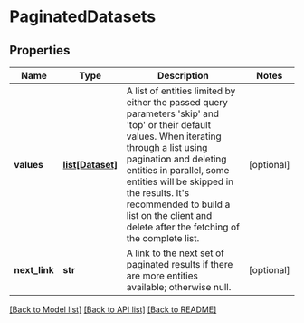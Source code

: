 # PaginatedDatasets

## Properties
Name | Type | Description | Notes
------------ | ------------- | ------------- | -------------
**values** | [**list[Dataset]**](Dataset.md) | A list of entities limited by either the passed query parameters &#39;skip&#39; and &#39;top&#39; or their default values.              When iterating through a list using pagination and deleting entities in parallel, some entities will be skipped in the results. It&#39;s recommended to build a list on the client and delete after the fetching of the complete list. | [optional] 
**next_link** | **str** | A link to the next set of paginated results if there are more entities available; otherwise null. | [optional] 

[[Back to Model list]](../README.md#documentation-for-models) [[Back to API list]](../README.md#documentation-for-api-endpoints) [[Back to README]](../README.md)


